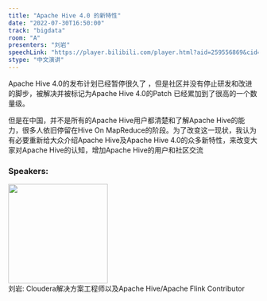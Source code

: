 ```yaml
---
title: "Apache Hive 4.0 的新特性"
date: "2022-07-30T16:50:00"
track: "bigdata"
room: "A"
presenters: "刘岩"
speechLink: "https://player.bilibili.com/player.html?aid=259556869&cid=806019842&page=1"
stype: "中文演讲"
---
```

Apache Hive 4.0的发布计划已经暂停很久了 ，但是社区并没有停止研发和改进的脚步，被解决并被标记为Apache Hive 4.0的Patch 已经累加到了很高的一个数量级。  

但是在中国，并不是所有的Apache Hive用户都清楚和了解Apache Hive的能力，很多人依旧停留在Hive On MapReduce的阶段。为了改变这一现状，我认为有必要重新给大众介绍Apache Hive及Apache Hive 4.0的众多新特性，来改变大家对Apache Hive的认知，增加Apache Hive的用户和社区交流
 ### Speakers: 
 <img src="images/speaker/1157.png" width="200" /><br>刘岩: Cloudera解决方案工程师以及Apache Hive/Apache Flink Contributor

 